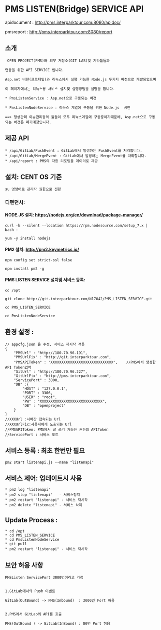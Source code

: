 # PMS LISTEN(Bridge) SERVICE API


apidocument :  http://pms.interparktour.com:8080/apidoc/

pmsreport : http://pms.interparktour.com:8080/report


## 소개

	 OPEN PROJECT(PMS)와 외부 저장소(GIT LAB)및 기타툴들과 
	 
	연동을 위한 API SERVICE 입니다.

	Asp.net 버젼(프로타잎)과 리눅스에서 실행 가능한 Node.js 두가지 버젼으로 개발되었으며

	이 페이지에서는 리눅스용 서비스 설치및 실행방법을 설명을 합니다.

	* PmsListenService : Asp.net으로 구동되는 버젼

	* PmsListenNodeService : 리눅스 계열에 구동을 위한 Node.js  버젼

	==> 형상관리 이슈관리등의 툴들이 모두 리눅스계열에 구동중이기때문에, Asp.net으로 구동되는 버젼은 폐기예정입니다.
	

## 제공 API

	* /api/GitLab/PushEvent : GitLab에서 발생하는 PushEvent를 처리합니다.
	* /api/GitLab/MergeEvent : GitLab에서 발생하는 MergeEvent를 처리합니다.
	* /api/report : PMS의 각종 리포팅을 데이터로 제공


## 설치: CENT OS 기준
	su 명령어로 관리자 권한으로 전환

### 디펜던시:
#### NODE.JS 설치: https://nodejs.org/en/download/package-manager/

	curl -k --silent --location https://rpm.nodesource.com/setup_7.x | bash -

	yum -y install nodejs


#### PM2 설치: http://pm2.keymetrics.io/

	npm config set strict-ssl false

	npm install pm2 -g



#### PMS LISTEN SERVICE 설치및 서비스 등록:
	
	cd /opt

	git clone http://git.interparktour.com/N17042/PMS_LISTEN_SERVICE.git

	cd PMS_LISTEN_SERVICE

	cd PmsListenNodeService
	
## 환경 설정 :	

	// appcfg.json 을 수정, 서비스 재시작 적용 
	{
        "PMSUrl" : "http://180.70.96.191",
        "PMSUrlFix" : "http://git.interparktour.com",
        "PMSAPIToken" : "XXXXXXXXXXXXXXXXXXXXXXXXXXXXX",	//PMS에서 생성한 API Token입력
        "GitUrl" : "http://180.70.96.227",
        "GitUrlFix" : "http://pms.interparktour.com",
        "ServicePort" : 3000,
        "DB" :{
            "HOST" : "127.0.0.1",
            "PORT" : 3306,
            "USER" : "root",
            "PW" : "XXXXXXXXXXXXXXXXXXXXXXXXXXXXX",
            "DB" : "openproject"
        }
	}
	//XXXUrl :서버간 접속되는 Url
	//XXXUrlFix:사용자에게 노출되는 Url
	//PMSAPIToken: PMS에서 글 쓰기 가능한 권한의 APIToken
	//ServicePort : 서비스 포트

## 서비스 등록 : 최초 한번만 필요	

	pm2 start listenapi.js --name "listenapi"

## 서비스 제어: 업데이트시 사용
	* pm2 log "listenapi"
	* pm2 stop "listenapi"   - 서비스정지
	* pm2 restart "listenapi" - 서비스 재시작
	* pm2 delete "listenapi" - 서비스 삭제
	
## Update Process :
	* cd /opt
	* cd PMS_LISTEN_SERVICE
	* cd PmsListenNodeService
	* git pull
	* pm2 restart "listenapi" - 서비스 재시작

	
## 보안 허용 사항
	
	PMSListen ServicePort 3000번이라고 가정


	1.GitLab에서의 Push 이벤트

	GitLab(OutBound) -> PMS(Inbound)  : 3000번 Port 허용


	2.PMS에서 GitLab의 API를 호출

	PMS(OutBound ) -> GitLab(InBound) : 80번 Port 허용




